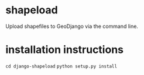 shapeload
=========

Upload shapefiles to GeoDjango via the command line.

# installation instructions

`cd django-shapeload`
`python setup.py install`
